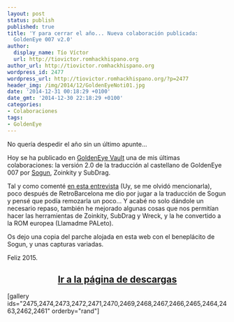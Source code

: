 ```yaml
---
layout: post
status: publish
published: true
title: 'Y para cerrar el año... Nueva colaboración publicada:
  GoldenEye 007 v2.0'
author:
  display_name: Tío Víctor
  url: http://tiovictor.romhackhispano.org
author_url: http://tiovictor.romhackhispano.org
wordpress_id: 2477
wordpress_url: http://tiovictor.romhackhispano.org/?p=2477
header_img: /img/2014/12/GoldenEyeNoti01.jpg
date: '2014-12-31 00:18:29 +0100'
date_gmt: '2014-12-30 22:18:29 +0100'
categories:
- Colaboraciones
tags:
- GoldenEye
---
```

No quería despedir el año sin un último apunte...

Hoy se ha publicado en <a href="http://www.goldeneyevault.com/">GoldenEye Vault</a> una de mis últimas colaboraciones: la versión 2.0 de la traducción al castellano de GoldenEye 007 por <a href="http://sogunstudio.blogspot.com.es/">Sogun</a>, Zoinkity y SubDrag.

Tal y como comenté <a href="http://retromaniacmagazine.blogspot.com.es/2014/12/entrevistamos-al-tio-victor.html">en esta entrevista</a> (Uy, se me olvidó mencionarla), poco después de RetroBarcelona me dio por jugar a la traducción de Sogun y pensé que podía remozarla un poco... Y acabé no solo dándole un necesario repaso, también he mejorado algunas cosas que nos permitían hacer las herramientas de Zoinkity, SubDrag y Wreck, y la he convertido a la ROM europea (Llamadme PALeto).

Os dejo una copia del parche alojada en esta web con el beneplácito de Sogun, y unas capturas variadas.

Feliz 2015.

<h2 style="text-align: center;"><strong><a href="http://tiovictor.romhackhispano.org/goldeneye-007-colaboracion/">Ir a la página de descargas</a></strong></h2>  

[gallery ids="2475,2474,2473,2472,2471,2470,2469,2468,2467,2466,2465,2464,2463,2462,2461" orderby="rand"]
